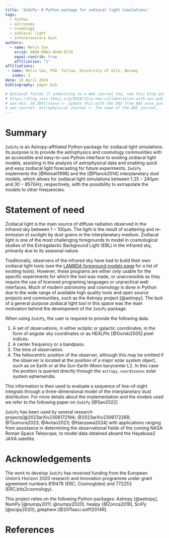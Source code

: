 ```yaml
---
title: 'ZodiPy: A Python package for zodiacal light simulations'
tags:
  - Python
  - astronomy
  - cosmology
  - zodiacal light
  - interplanetary dust
authors:
  - name: Metin San
    orcid: 0000-0003-4648-8729
    equal-contrib: true
    affiliation: "1"
affiliations:
 - name: Metin San, PhD. Fellow, University of Oslo, Norway
   index: 1
date: 10 April 2024
bibliography: paper.bib

# Optional fields if submitting to a AAS journal too, see this blog post:
# https://blog.joss.theoj.org/2018/12/a-new-collaboration-with-aas-publishing
# aas-doi: 10.3847/xxxxx <- update this with the DOI from AAS once you know it.
# aas-journal: Astrophysical Journal <- The name of the AAS journal.
---
```


# Summary
`ZodiPy` is an Astropy-affiliated Python package for zodiacal light simulations. 
Its purpose is to provide the astrophysics and cosmology communities with an 
accessible and easy-to-use Python interface to existing zodiacal light models, 
assisting in the analysis of astrophysical data and enabling quick and easy 
zodiacal light forecasting for future experiments. `ZodiPy` implements the 
[@Kelsall1998] and the [@Planck2014] interplanetary dust models, which allows for
zodiacal light simulations between $1.25-240\mu$m and $30-857$GHz, respectively, 
with the possibility to extrapolate the models to other frequencies. 

# Statement of need
Zodiacal light is the main source of diffuse radiation observed in the infrared 
sky between $1-100\mu$m. The light is the result of scattering and re-emission of 
sunlight by dust grains in the interplanetary medium. Zodiacal light is one of the 
most challenging foregrounds to model in cosmological studies of the Extragalactic 
Background Light (EBL) in the infrared sky, primarily due to its seasonal nature. 

Traditionally, observers of the infrared sky have had to build their own zodiacal 
light tools (see the
[LAMBDA foreground models page](https://lambda.gsfc.nasa.gov/product/foreground/fg_models.html) 
for a list of existing tools). However, these programs are either 
only usable for the specific experiments for which the tool was made, or unaccessible 
as they require the use of licensed programing languages or unpractical web 
interfaces. Much of modern astronomy and cosmology is done in Python due to the wide 
range of available high quality tools and open source projects and communities, such as 
the Astropy project [@astropy]. The lack of a general purpose zodiacal light tool 
in this space was the main motivation behind the development of the `ZodiPy` package.

When using `ZodiPy`, the user is required to provide the following data: 

1) A set of observations, in either ecliptic or galactic coordinates, in the form of 
angular sky coordinates or as HEALPIx [@Gorski2005] pixel indices.
2) A center frequency or a bandpass.
3) The time of observation. 
4) The heliocentric position of the observer, although this may be omitted if the 
observer is located at the position of a major solar system object, such as on Earth 
or at the Sun-Earth-Moon barycenter L2. In this case the position is queried directly 
through the `astropy.coordinates` solar system ephemeridis. 

This information is then used to evaluate a sequence of line-of-sight integrals through 
a three-dimensional model of the interplanetary dust distribution. For more details 
about the implementation and the models used we refer to the following paper on `ZodiPy`
[@San2022].

`ZodiPy` has been used by several research projects[@2023arXiv230617219A; 
@2023arXiv230617226R; @Tsumura2023; @Avitan2023; @Hanzawa2024] with applications ranging from assistance in determining the observational fields of the coming NASA Roman Space Telescope, to model data obtained aboard the Hayabusa2 JAXA satellite. 

# Acknowledgements
The work to develop `ZodiPy`  has received funding from the European Union’s Horizon 
2020 research and innovation programme under grant agreement numbers 819478 
(ERC; Cosmoglobe) and 772253 (ERC;bits2cosmology).

This project relies on the following Python packages: Astropy [@astropy], NumPy 
[@numpy2011; @numpy2020], healpy [@Zonca2019], SciPy [@scipy2020], jplephem 
[@2011ascl.soft12014R].

# References